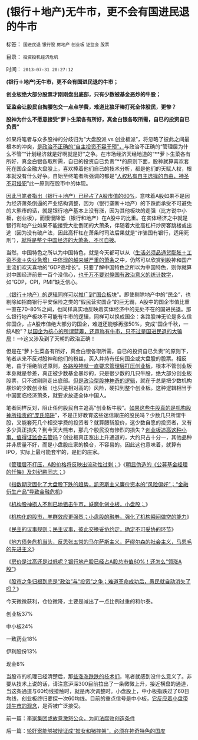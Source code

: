 # (银行＋地产)无牛市，更不会有国进民退的牛市

标签： `国进民退` `银行股` `房地产` `创业板` `证监会` `股票` 

目录： `投资投机经济危机`

时间： `2013-07-31 20:27:12`

**(银行＋地产)无牛市，更不会有国进民退的牛市；**

**创业板绝大部分股票才刚刚盘出底部，只有少数被基金恶炒的牛股；**

**证监会让股民自掏腰包交一点点学费，难道比狼牙棒打死全体股民，更惨？**

**股神为什么不愿意接受“萝卜生菜各有所好，真金白银各取所需，自已的投资自已负责”**

如果将笔者与众多股神的分歧归为“大盘股派 vs 创业板派”，将忽略了彼此之间最根本的冲突，[是政治不正确的“自主投资不容干预”，](../../../2011/5/18/否定市场的五毛股神信仰什么？.md)与政治不正确的“管理层为什么不管”“计划经济就是好啊就是好”之争。在市场经济天经地道的“**萝卜生菜各有所好，真金白银各取所需，自已的投资自已负责”**的原则下面，股神就算喜欢套死在国企金融大盘股上，喜欢捧着他们自已的技术分析，都是他们的天赋人权，根本就没有什么好争。自始至终笔者所强调的都是“[人权私有自主选择的自由，神圣不可侵犯](../../../2013/7/26/尝试与徐小明先生concur共识，演示民主的议事规则.md)”此一原则在股市中的体现。

[因此当笔者指出（银行＋地产）已经占了A股市值的60%](../../../2013/7/30/银行地产所占比例，揭穿国产蓝筹的谎言.md)，意味着A股如果不是因为经济萧条倒逼的产业结构调整，因为（银行垄断＋地产）的下跌而承受不可避免的大熊市的话，就是银行地产基本上没有涨，因为其他板块的走强（比方说中小板，创业板），而慢慢降低（银行和地产）在A股中的比重。在实体经济之中就是银行和地产业如果不能接受大批倒闭的大萧条，伴随着大批高杠杆炒房客跳楼或出逃（因为没有破产法，因此高杆杠在萧条时司法后果就是“诈骗国有银行，适用死刑”），[就将是整个中国经济的大萧条，不可自拨](../../../2013/7/29/地方债务危机当头，反思“共识”的几派主流经济学.md)。

当然，中国特色之所以为中国特色，就是今天都可以从（[生活必须品通货膨胀＋工资不涨＋失业急增）中体现的越来越严重的萧条](../../../2011/11/28/货币政策拉动增长不可能；大萧条＝经济危机＋金融危机.md)之中，仍然可以欣赏到股神和国产主流们欢天喜地的“GDP高增长”。只要了解中国特色之所以为中国特色，则你就算对中国经济前景一百个没信心，[也千万不要对俺国有政治意义的统计数字](../../../2012/6/30/科学派替代“君权神授”的宗教信仰；.md)，如“GDP，CPI，PMI”缺乏信心。

[（银行＋地产）的逻辑同样可以推广到“国企板块](../../../2013/7/11/银行股如果持续走强，经济复苏就不可持续.md)”。即使剔除地产中的“民企”，也剔除如招商银行平安保险之类的“假民营实国企”的巨无霸，A股中的国企市值比重一直在70-80%之间，也同样真实地反映着实体经济中的无处不在的国进民退。那么银行地产板块不可能有牛市的逻辑，同样可以换成国企：各路股神无论是多么信仰国企，占A股市值绝大部分的国企，难道还能够再涨50%，变成“国企千秋，一统A股”？[以国企为核心的所谓蓝筹，还声称有牛市，只不过是国进民退的大骗局](../../../2013/7/10/统治者最有可能的“改革”是“顺水推舟，跑马圈地”.md)！——>这又涉及到了天朝的政治正确！

但是在“萝卜生菜各有所好，真金白银各取所需，自已的投资自已负责”的原则下，笔者从来不反对股神和他们的粉丝，买入并持有任何国企或大盘股的股票。相反地，由于拒绝前述原则，[各路股神就一直要求管理层打压创业板](../../../2010/7/1/股评家骂散户，骂市场经济，骂创业板，骂买卖自愿.md)，根本不管创业板本身就是参差，真正被少数基金暴炒的，只是很少数的几只牛股，绝大部分创业板股票，只不过刚刚走出底部。[但是政治型股神神奇的逻辑](../../../2013/6/18/职业股神的四大专业原则；.md)，就在于总是把少数机构暴炒的少数创业板（也只是相对高的）风险，硬扣到整个创业板。这种逻辑相当于中国面临经济萧条，就要求放逐全体中国人。

笔者同样反对，阻止任何股民自主追高“创业板牛股”。[如果这些牛股真的是机构股神所指责的“庞氏陷阱](../../../2013/3/28/股票本来就是个人投资，根本不应该机构化.md)”，不是正好教育这些迷信跟庄的股民吗？少数几只所谓牛股，又能套死几个相交学费的投资者？就算腰斩股价，这少数自愿的投资者，又有多少真正损失？到今天大熊市，那几个股民没有惨烈的损失？[创业板追高这种小事，值得证监会去管吗](../../../2013/5/28/行政恶霸犹在，散户投资难安.md)？创业板真正涨出上升通道的，大约只占十分一，其他品种并非质量不好，而是小盘股庄家的换仓，不容易的。因此这也意味着，就算有IPO，实际上最可能套牢的，是旧的庄家。

《[管理层不打压，A股价格将反映出流动性过剩；](../../../2013/7/19/管理层不打压，A股价格终将反映流动性过剩.md)》《[明显伪造的《公募基金经理的忏悔》及刘纪鹏同志；](../../../2013/7/23/伪造的《公募基金经理的忏悔》，刘纪鹏同志的狼牙棒.md)》

《[指数期货固化了大盘股下跌的趋势，凯恩斯主义廉价资本的“风险偏好”；“金融衍生产品”导致金融危机](../../../2013/7/24/凯恩斯主义的大牛市和大萧条，大混蛋和大笨蛋.md)》

《[机构股神损人不利已地狙击牛市，妖魔化创业板，小盘股；](../../../2013/7/24/机构股神损人不利已地狙击牛市，妖魔化小盘股，谩骂散户.md)》

《[机构化的股市，羊群效应更强烈；小盘股的融券，强化了机构瞬间做空的能力](../../../2013/7/25/机构市强烈的羊群效应和小盘股融券及杠杆化的后果.md)》

《[民主的议事规则；民主议事，彼此交换妥协约定，确定不可妥协的环节](../../../2013/7/26/尝试与徐小明先生concur共识，演示民主的议事规则.md)》

《[地方债务危机当头，反思张五常的马尔萨斯主义，萨缪尔森的社会主义，马恩毛的先进主义](../../../2013/7/29/地方债务危机当头，反思“共识”的几派主流经济学.md)》

《[房价是过高还是过低呢？银行地产股已经占A股总市值60%！还怎么“领涨A股”](../../../2013/7/29/房价偏高还是偏低？房地产业占中国经济比重偏高还是偏低？.md)》

《[股市之争归根到底是“政治”与“投资”之争；难道革命成功后，愚民就自动消失了吗？](../../../2013/7/30/银行地产所占比例，揭穿国产蓝筹的谎言.md)》

今天微微获利，仓位微降，主要是减出了一点比例过重的和尔泰。

创业板37%

中小板24%

一致药业18%

伊利股份13%

现金8%

当股市的机理已经清楚后，那[些涨涨跌跌的技术们](../../../2012/1/6/技术分析绝对化的政治意义和股神的奋斗.md)，笔者就感到没什么意义了。非要从技术上说的话，请注意沪深300目前拉出了一条微微上升，接近横盘的通道，当这条通道与60均线接触时，就是再次调整时。小盘股上，中小板指跌过了60日均线，创业板终归要探一次60均线。目前的重点信号是中小板，[它反应着小盘带领牛市的观念](../../../2012/1/5/A股机构化超过60-，还打压小盘股，就注定大熊市.md)，是否被广泛接受。



前一篇：[李家集团或故意激怒公众，为司法腐败创造条件](../../../2013/7/31/李家集团或故意激怒公众，为司法腐败创造条件.md)

后一篇：[轮奸案能够被辩证成“妓女和猪摔架”，必须在神奇特色的国度](../../../2013/8/1/轮奸案能够被辩证成“妓女和猪摔架”，必须在神奇特色的国度.md)